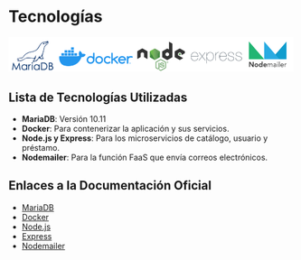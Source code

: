 # Tecnologías

![Diagrama entidad-relacion](../assets/base-datos.png)

## Lista de Tecnologías Utilizadas

- **MariaDB**: Versión 10.11
- **Docker**: Para contenerizar la aplicación y sus servicios.
- **Node.js y Express**: Para los microservicios de catálogo, usuario y préstamo.
- **Nodemailer**: Para la función FaaS que envía correos electrónicos.

## Enlaces a la Documentación Oficial

- [MariaDB](https://mariadb.org/)
- [Docker](https://www.docker.com/)
- [Node.js](https://nodejs.org/)
- [Express](https://expressjs.com/)
- [Nodemailer](https://nodemailer.com/about/)


